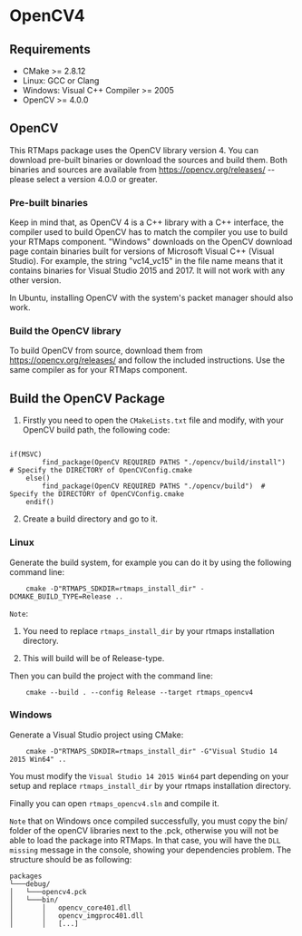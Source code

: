 # OpenCV4


## Requirements

* CMake >= 2.8.12
* Linux: GCC or Clang
* Windows: Visual C++ Compiler >= 2005
* OpenCV >= 4.0.0

## OpenCV

This RTMaps package uses the OpenCV library version 4. You can download pre-built binaries or download the sources and build them. Both binaries and sources are available from https://opencv.org/releases/ --please select a version 4.0.0 or greater.

### Pre-built binaries
Keep in mind that, as OpenCV 4 is a C++ library with a C++ interface, the compiler used to build OpenCV has to match the compiler you use to build your RTMaps component. "Windows" downloads on the OpenCV download page contain binaries built for versions of Microsoft Visual C++ (Visual Studio). For example, the string "vc14_vc15" in the file name means that it contains binaries for Visual Studio 2015 and 2017. It will not work with any other version.

In Ubuntu, installing OpenCV with the system's packet manager should also work.

### Build the OpenCV library
To build OpenCV from source, download them from https://opencv.org/releases/ and follow the included instructions. Use the same compiler as for your RTMaps component.

## Build the OpenCV Package
   
1. Firstly you need to open the `CMakeLists.txt` file and modify, with your OpenCV build path, the following code:

```

if(MSVC)
        find_package(OpenCV REQUIRED PATHS "./opencv/build/install")  # Specify the DIRECTORY of OpenCVConfig.cmake
    else()
        find_package(OpenCV REQUIRED PATHS "./opencv/build")  # Specify the DIRECTORY of OpenCVConfig.cmake
    endif()

```
2. Create a build directory and go to it.
   
### Linux

Generate the build system, for example you can do it by using the following command line:
```
    cmake -D"RTMAPS_SDKDIR=rtmaps_install_dir" -DCMAKE_BUILD_TYPE=Release ..
```
`Note`: 
1. You need to replace `rtmaps_install_dir` by your rtmaps installation directory.
   
2.  This will build will be of Release-type.
   
Then you can build the project with the command line:
```
    cmake --build . --config Release --target rtmaps_opencv4
```

### Windows

Generate a Visual Studio project using CMake:

```
    cmake -D"RTMAPS_SDKDIR=rtmaps_install_dir" -G"Visual Studio 14 2015 Win64" ..
```
You must modify the `Visual Studio 14 2015 Win64` part depending on your setup and replace `rtmaps_install_dir` by your rtmaps installation directory.

Finally you can open `rtmaps_opencv4.sln` and compile it.

`Note` that on Windows once compiled successfully, you must copy the bin/ folder of the openCV libraries next to the .pck, otherwise you will not be able to load the package into RTMaps. In that case, you will have the `DLL missing` message in the console, showing your dependencies problem.
The structure should be as following:
            
```
packages
└───debug/    
│   └───opencv4.pck
│   └───bin/
│       │   opencv_core401.dll
│       │   opencv_imgproc401.dll
│       │   [...]
```
